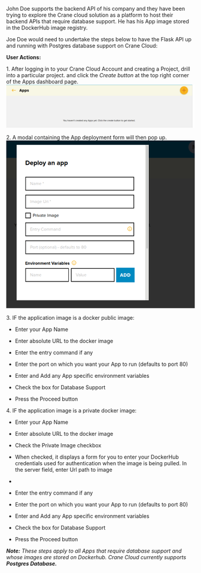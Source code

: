 John Doe supports the backend API of his company and they have been trying to explore the Crane cloud solution as a platform to host their backend APIs that require database support. He has his App image stored in the DockerHub image registry. 

Joe Doe would need to undertake the steps below to have the Flask API up and running with Postgres database support on Crane Cloud: 

**User Actions:**

1\. After logging in to your Crane Cloud Account and creating a Project, drill into a particular project. and click the *Create button* at the top right corner of the Apps dashboard page.
![](../img/empty_project.png)

2\. A modal containing the App deployment form will then pop up.
![](../img/deploy_modal.png)

3\.  IF the application image is a docker public image:

* Enter your App Name

* Enter absolute URL to the docker image

* Enter the entry command if any

* Enter the port on which you want your App to run (defaults to port 80)

* Enter and Add any App specific environment variables

* Check the box for Database Support

* Press the Proceed button

4\. IF the application image is a private docker image:

* Enter your App Name

* Enter absolute URL to the docker image

* Check the Private Image checkbox

* When checked, it displays a form for you to enter your DockerHub credentials used for authentication when the image is being pulled. In the server field, enter Url path to image 

* 
* Enter the entry command if any

* Enter the port on which you want your App to run (defaults to port 80)

* Enter and Add any App specific environment variables

* Check the box for Database Support

* Press the Proceed button

***Note:**  These steps apply to all Apps that require database support and whose images are stored on Dockerhub. Crane Cloud currently supports **Postgres Database.***
